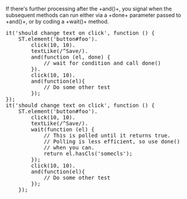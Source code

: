 If there's further processing after the +and()+, you signal when the 
subsequent methods can run either via a +done+ parameter passed to 
+and()+, or by coding a +wait()+ method.

<pre class="runnable readonly 600">
it('should change text on click', function () {
    ST.element('button#foo').
        click(10, 10).
        textLike(/^Save/).
        and(function (el, done) {
            // wait for condition and call done()
        }).
        click(10, 10).
        and(function(el){
            // Do some other test
        });
});
it('should change text on click', function () {
    ST.element('button#foo').
        click(10, 10).
        textLike(/^Save/).
        wait(function (el) {
            // This is polled until it returns true.
            // Polling is less efficient, so use done() 
            // when you can.
            return el.hasCls('somecls'); 
        });
        click(10, 10).
        and(function(el){
            // Do some other test
        });
    });
</pre>